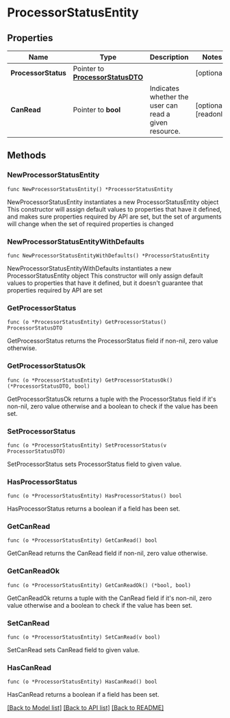 # ProcessorStatusEntity

## Properties

Name | Type | Description | Notes
------------ | ------------- | ------------- | -------------
**ProcessorStatus** | Pointer to [**ProcessorStatusDTO**](ProcessorStatusDTO.md) |  | [optional] 
**CanRead** | Pointer to **bool** | Indicates whether the user can read a given resource. | [optional] [readonly] 

## Methods

### NewProcessorStatusEntity

`func NewProcessorStatusEntity() *ProcessorStatusEntity`

NewProcessorStatusEntity instantiates a new ProcessorStatusEntity object
This constructor will assign default values to properties that have it defined,
and makes sure properties required by API are set, but the set of arguments
will change when the set of required properties is changed

### NewProcessorStatusEntityWithDefaults

`func NewProcessorStatusEntityWithDefaults() *ProcessorStatusEntity`

NewProcessorStatusEntityWithDefaults instantiates a new ProcessorStatusEntity object
This constructor will only assign default values to properties that have it defined,
but it doesn't guarantee that properties required by API are set

### GetProcessorStatus

`func (o *ProcessorStatusEntity) GetProcessorStatus() ProcessorStatusDTO`

GetProcessorStatus returns the ProcessorStatus field if non-nil, zero value otherwise.

### GetProcessorStatusOk

`func (o *ProcessorStatusEntity) GetProcessorStatusOk() (*ProcessorStatusDTO, bool)`

GetProcessorStatusOk returns a tuple with the ProcessorStatus field if it's non-nil, zero value otherwise
and a boolean to check if the value has been set.

### SetProcessorStatus

`func (o *ProcessorStatusEntity) SetProcessorStatus(v ProcessorStatusDTO)`

SetProcessorStatus sets ProcessorStatus field to given value.

### HasProcessorStatus

`func (o *ProcessorStatusEntity) HasProcessorStatus() bool`

HasProcessorStatus returns a boolean if a field has been set.

### GetCanRead

`func (o *ProcessorStatusEntity) GetCanRead() bool`

GetCanRead returns the CanRead field if non-nil, zero value otherwise.

### GetCanReadOk

`func (o *ProcessorStatusEntity) GetCanReadOk() (*bool, bool)`

GetCanReadOk returns a tuple with the CanRead field if it's non-nil, zero value otherwise
and a boolean to check if the value has been set.

### SetCanRead

`func (o *ProcessorStatusEntity) SetCanRead(v bool)`

SetCanRead sets CanRead field to given value.

### HasCanRead

`func (o *ProcessorStatusEntity) HasCanRead() bool`

HasCanRead returns a boolean if a field has been set.


[[Back to Model list]](../README.md#documentation-for-models) [[Back to API list]](../README.md#documentation-for-api-endpoints) [[Back to README]](../README.md)


